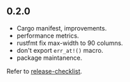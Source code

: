 0.2.0
-----

* Cargo manifest, improvements.
* performance metrics.
* rustfmt fix max-width to 90 columns.
* don't export `err_at!()` macro.
* package maintanence.

Refer to [release-checklist][release-checklist].

[release-checklist]: https://prataprc.github.io/rust-crates-release-checklist.html
